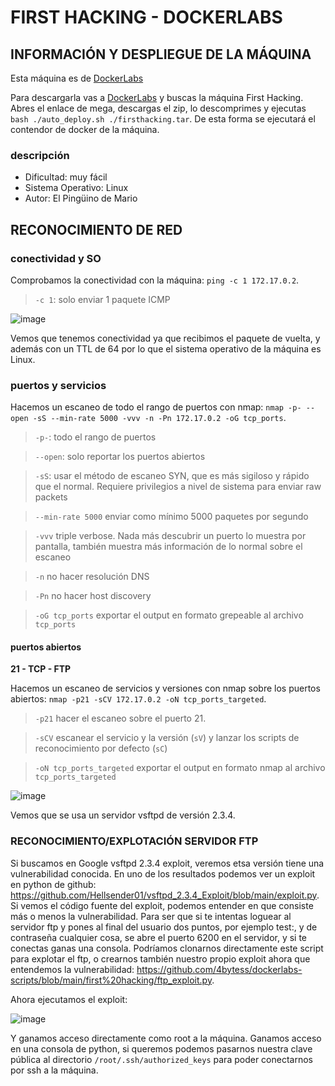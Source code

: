 # FIRST HACKING - DOCKERLABS

## INFORMACIÓN Y DESPLIEGUE DE LA MÁQUINA

Esta máquina es de [DockerLabs](https://dockerlabs.es)

Para descargarla vas a [DockerLabs](https://dockerlabs.es) y buscas la máquina First Hacking. Abres el enlace de mega, descargas el zip, lo descomprimes y ejecutas `bash ./auto_deploy.sh ./firsthacking.tar`. De esta forma se ejecutará el contendor de docker de la máquina.

### descripción

- Dificultad: muy fácil
- Sistema Operativo: Linux
- Autor: El Pingüino de Mario

## RECONOCIMIENTO DE RED 

### conectividad y SO

Comprobamos la conectividad con la máquina: `ping -c 1 172.17.0.2`.
> `-c 1`: solo enviar 1 paquete ICMP

![image](https://github.com/user-attachments/assets/af0f2642-5f9c-4f8b-9080-8f1e41c2272d)

Vemos que tenemos conectividad ya que recibimos el paquete de vuelta, y además con un TTL de 64 por lo que el sistema operativo de la máquina es Linux.

### puertos y servicios

Hacemos un escaneo de todo el rango de puertos con nmap: `nmap -p- --open -sS --min-rate 5000 -vvv -n -Pn 172.17.0.2 -oG tcp_ports`.
> `-p-`: todo el rango de puertos

> `--open`: solo reportar los puertos abiertos

> `-sS`: usar el método de escaneo SYN, que es más sigiloso y rápido que el normal. Requiere privilegios a nivel de sistema para enviar raw packets

> `--min-rate 5000` enviar como mínimo 5000 paquetes por segundo

> `-vvv` triple verbose. Nada más descubrir un puerto lo muestra por pantalla, también muestra más información de lo normal sobre el escaneo

> `-n` no hacer resolución DNS

> `-Pn` no hacer host discovery

> `-oG tcp_ports` exportar el output en formato grepeable al archivo `tcp_ports`

#### puertos abiertos

**21 - TCP - FTP**

Hacemos un escaneo de servicios y versiones con nmap sobre los puertos abiertos: `nmap -p21 -sCV 172.17.0.2 -oN tcp_ports_targeted`.
> `-p21` hacer el escaneo sobre el puerto 21.

> `-sCV` escanear el servicio y la versión (`sV`) y lanzar los scripts de reconocimiento por defecto (`sC`)

> `-oN tcp_ports_targeted` exportar el output en formato nmap al archivo `tcp_ports_targeted`

![image](https://github.com/user-attachments/assets/2aebb551-a400-44fe-8461-9d788bb89b73)

Vemos que se usa un servidor vsftpd de versión 2.3.4.

### RECONOCIMIENTO/EXPLOTACIÓN SERVIDOR FTP

Si buscamos en Google vsftpd 2.3.4 exploit, veremos etsa versión tiene una vulnerabilidad conocida. En uno de los resultados podemos ver un exploit en python de github: https://github.com/Hellsender01/vsftpd_2.3.4_Exploit/blob/main/exploit.py. Si vemos el código fuente del exploit, podemos entender en que consiste más o menos la vulnerabilidad. Para ser que si te intentas loguear al servidor ftp y pones al final del usuario dos puntos, por ejemplo test:, y de contraseña cualquier cosa, se abre el puerto 6200 en el servidor, y si te conectas ganas una consola. Podríamos clonarnos directamente este script para explotar el ftp, o crearnos también nuestro propio exploit ahora que entendemos la vulnerabilidad: https://github.com/4bytess/dockerlabs-scripts/blob/main/first%20hacking/ftp_exploit.py.

Ahora ejecutamos el exploit:

![image](https://github.com/user-attachments/assets/14ae5b4e-04d8-4810-ae62-6d91ed5de458)

Y ganamos acceso directamente como root a la máquina. Ganamos acceso en una consola de python, si queremos podemos pasarnos nuestra clave pública al directorio `/root/.ssh/authorized_keys` para poder conectarnos por ssh a la máquina.